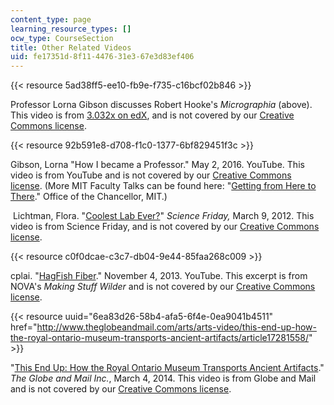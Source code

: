 ```yaml
---
content_type: page
learning_resource_types: []
ocw_type: CourseSection
title: Other Related Videos
uid: fe17351d-8f11-4476-31e3-67e3d83ef406
---
```


{{< resource 5ad38ff5-ee10-fb9e-f735-c16bcf02b846 >}}

Professor Lorna Gibson discusses Robert Hooke's _Micrographia_ (above). This video is from [3.032x on edX](http://www.edx.org/course/mechanical-behavior-materials-mitx-3-032x), and is not covered by our [Creative Commons license](/terms/#cc).

{{< resource 92b591e8-d708-f1c0-1377-6bf829451f3c >}}

Gibson, Lorna "How I became a Professor." May 2, 2016. YouTube. This video is from YouTube and is not covered by our [Creative Commons license](/terms/#cc). (More MIT Faculty Talks can be found here: "[Getting from Here to There](http://chancellor.mit.edu/news/faculty-talks-getting-from-here-to-there)." Office of the Chancellor, MIT.)

 Lichtman, Flora. "[Coolest Lab Ever?](https://web.archive.org/web/20140727023655/http://www.sciencefriday.com/video/03/09/2012/coolest-lab-ever.html)" _Science Friday,_ March 9, 2012. This video is from Science Friday, and is not covered by our [Creative Commons license](/terms/#cc).

{{< resource c0f0dcae-c3c7-db04-9e44-85faa268c009 >}}

cplai. "[HagFish Fiber](https://www.youtube.com/watch?v=yCMjfjUFPMQ)." November 4, 2013. YouTube. This excerpt is from NOVA's _Making Stuff Wilder_ and is not covered by our [Creative Commons license](/terms/#cc).

{{< resource uuid="6ea83d26-58b4-afa5-6f4e-0ea9041b4511" href="http://www.theglobeandmail.com/arts/arts-video/this-end-up-how-the-royal-ontario-museum-transports-ancient-artifacts/article17281558/" >}}

"[This End Up: How the Royal Ontario Museum Transports Ancient Artifacts](http://www.theglobeandmail.com/arts/arts-video/this-end-up-how-the-royal-ontario-museum-transports-ancient-artifacts/article17281558/)." _The Globe and Mail Inc._, March 4, 2014. This video is from Globe and Mail and is not covered by our [Creative Commons license](/terms/#cc).